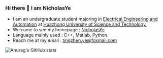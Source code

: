 <!-- ### Hi there 👋

**NicholasYe/NicholasYe** is a ✨ _special_ ✨ repository because its `README.md` (this file) appears on your GitHub profile.

Here are some ideas to get you started:

- 🔭 I’m currently working on ...
- 🌱 I’m currently learning ...
- 👯 I’m looking to collaborate on ...
- 🤔 I’m looking for help with ...
- 💬 Ask me about ...
- 📫 How to reach me: ...
- 😄 Pronouns: ...
- ⚡ Fun fact: ...
--> 

### Hi there 👋 I am NicholasYe

- I am an undergraduate student majoring in [Electrical Engineering and Automation](http://english.seee.hust.edu.cn/) at [Huazhong University of Science and Technology.](http://english.hust.edu.cn/)  
- Welcome to see my homepage : [NicholasYe](https://nicholasye.github.io/)
- Language mainly used : C++, Matlab, Python.
- Reach me at my email : [tingzhen.ye@foxmail.com](mailto:tingzhen.ye@foxmail.com)

![Anurag's GitHub stats](https://github-readme-stats.vercel.app/api?username=mfp0610)


<!-- &hide=javascript,html -->
